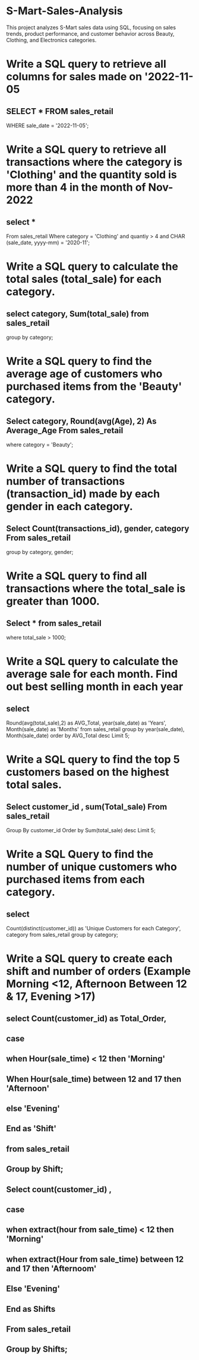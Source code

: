 # S-Mart-Sales-Analysis
This project analyzes S-Mart sales data using SQL, focusing on sales trends, product performance, and customer behavior across Beauty, Clothing, and Electronics categories.

# Write a SQL query to retrieve all columns for sales made on '2022-11-05
## SELECT * FROM sales_retail
WHERE sale_date = '2022-11-05';


# Write a SQL query to retrieve all transactions where the category is 'Clothing' and the quantity sold is more than 4 in the month of Nov-2022
## select *
From sales_retail
Where category = 'Clothing'
and quantiy > 4 and
CHAR (sale_date, yyyy-mm) = '2020-11';


# Write a SQL query to calculate the total sales (total_sale) for each category.
## select category, Sum(total_sale) from sales_retail
group by category;


# Write a SQL query to find the average age of customers who purchased items from the 'Beauty' category.

## Select category, Round(avg(Age), 2) As Average_Age From sales_retail
where category = 'Beauty';


# Write a SQL query to find the total number of transactions (transaction_id) made by each gender in each category.
## Select Count(transactions_id), gender, category From sales_retail
group by category, gender;


# Write a SQL query to find all transactions where the total_sale is greater than 1000.

## Select * from sales_retail
where total_sale > 1000;



# Write a SQL query to calculate the average sale for each month. Find out best selling month in each year

## select
Round(avg(total_sale),2) as AVG_Total,
year(sale_date) as 'Years',
Month(sale_date) as 'Months'
from
sales_retail
group by year(sale_date), Month(sale_date)
order by AVG_Total desc
Limit 5;


# Write a SQL query to find the top 5 customers based on the highest total sales.

## Select customer_id , sum(Total_sale) From sales_retail
Group By customer_id
Order by Sum(total_sale) desc
Limit 5;


# Write a SQL Query to find the number of unique customers who purchased items from each category.

## select
Count(distinct(customer_id)) as 'Unique Customers for each Category',
category
from
sales_retail
group by category;


# Write a SQL query to create each shift and number of orders (Example Morning <12, Afternoon Between 12 & 17, Evening >17)

## select Count(customer_id) as Total_Order,
## case
## when Hour(sale_time) < 12 then 'Morning'
## When Hour(sale_time) between 12 and 17 then 'Afternoon'
## else 'Evening'
## End as 'Shift'
## from sales_retail
## Group by Shift;

## Select count(customer_id) ,
## case
## when extract(hour from sale_time) < 12 then 'Morning'
## when extract(Hour from sale_time) between 12 and 17 then 'Afternoom'
## Else 'Evening'
## End as Shifts
## From sales_retail
## Group by Shifts;
